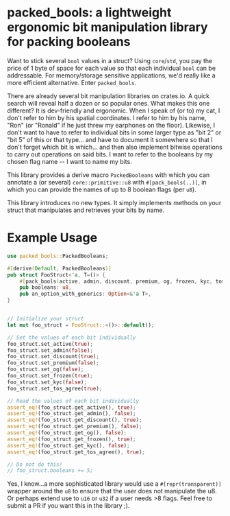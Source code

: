 # packed_bools: a lightweight ergonomic bit manipulation library for packing booleans

Want to stick several `bool` values in a struct? Using `core`/`std`, you pay the price of 1 byte of space for each value so that each individual `bool` can be addressable. For memory/storage sensitive applications, we'd really like a more efficient alternative. Enter `packed_bools`.

There are already several bit manipulation libraries on crates.io. A quick search will reveal half a dozen or so popular ones. What makes this one different? It is dev-friendly and ergonomic. When I speak of (or to) my cat, I don't refer to him by his spatial coordinates. I refer to him by his name, "Ron" (or "Ronald" if he just threw my earphones on the floor). Likewise, I don't want to have to refer to individual bits in some larger type as "bit 2" or "bit 5" of this or that type... and have to document it somewhere so that I don't forget which bit is which... and then also implement bitwise operations to carry out operations on said bits. I want to refer to the booleans by my chosen flag name -- I want to name my bits.

This library provides a derive macro `PackedBooleans` with which you can annotate a (or several) `core::primitive::u8` with `#[pack_bools(..)]`, in which you can provide the names of up to 8 boolean flags (per `u8`). 

This library introduces no new types. It simply implements methods on your struct that manipulates and retrieves your bits by name. 

# Example Usage
```rust
use packed_bools::PackedBooleans;

#[derive(Default, PackedBooleans)]
pub struct FooStruct<'a, T=()> {
    #[pack_bools(active, admin, discount, premium, og, frozen, kyc, tos_agree)]
    pub booleans: u8,
    pub an_option_with_generics: Option<&'a T>,
}


// Initialize your struct
let mut foo_struct = FooStruct::<()>::default();

// Set the values of each bit individually
foo_struct.set_active(true);
foo_struct.set_admin(false);
foo_struct.set_discount(true);
foo_struct.set_premium(false);
foo_struct.set_og(false);
foo_struct.set_frozen(true);
foo_struct.set_kyc(false);
foo_struct.set_tos_agree(true);

// Read the values of each bit individually
assert_eq!(foo_struct.get_active(), true);
assert_eq!(foo_struct.get_admin(), false);
assert_eq!(foo_struct.get_discount(), true);
assert_eq!(foo_struct.get_premium(), false);
assert_eq!(foo_struct.get_og(), false);
assert_eq!(foo_struct.get_frozen(), true);
assert_eq!(foo_struct.get_kyc(), false);
assert_eq!(foo_struct.get_tos_agree(), true);

// Do not do this!
// foo_struct.booleans += 5;
```

Yes, I know...a more sophisticated library would use a `#[repr(transparent)]` wrapper around the `u8` to ensure that the user does not manipulate the u8. Or perhaps extend use to `u16` or `u32` if a user needs >8 flags. Feel free to submit a PR if you want this in the library ;).